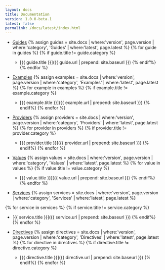 ```yaml
---
layout: docs
title: Documentation
version: 1.0.0-beta.1
latest: false
permalink: /docs/latest/index.html
---
```


- [Guides]({{site.baseurl}}/docs/{{page.version}}/guides/)
{% assign guides = site.docs | where:'version', page.version | where:'category', 'Guides' | where:'latest', page.latest %}
{% for guide in guides %}
{% if guide.title != guide.category %}
  - [{{ guide.title }}]({{ guide.url | prepend: site.baseurl }})
{% endif%}
{% endfor %}

- [Examples]({{site.baseurl}}/docs/{{page.version}}/examples/)
{% assign examples = site.docs | where:'version', page.version | where:'category', 'Examples' | where:'latest', page.latest %}
{% for example in examples %}
{% if example.title != example.category %}
  - [{{ example.title }}]({{ example.url | prepend: site.baseurl }})
{% endif%}
{% endfor %}

- [Providers]({{site.baseurl}}/docs/{{page.version}}/providers/)
{% assign providers = site.docs | where:'version', page.version | where:'category', 'Providers' | where:'latest', page.latest %}
{% for provider in providers %}
{% if provider.title != provider.category %}
  - [{{ provider.title }}]({{ provider.url | prepend: site.baseurl }})
{% endif%}
{% endfor %}

- [Values]({{site.baseurl}}/docs/{{page.version}}/values)
{% assign values = site.docs | where:'version', page.version | where:'category', 'Values' | where:'latest', page.latest %}
{% for value in values %}
{% if value.title != value.category %}
  - [{{ value.title }}]({{ value.url | prepend: site.baseurl }})
{% endif%}
{% endfor %}

- [Services]({{site.baseurl}}/docs/{{page.version}}/services/)
{% assign services = site.docs | where:'version', page.version | where:'category', 'Services' | where:'latest', page.latest %}

{% for service in services %}
{% if service.title != service.category %}
  - [{{ service.title }}]({{ service.url | prepend: site.baseurl }})
{% endif%}
{% endfor %}

- [Directives]({{site.baseurl}}/docs/{{page.version}}/directives/)
{% assign directives = site.docs | where:'version', page.version | where:'category', 'Directives' | where:'latest', page.latest %}
{% for directive in directives %}
{% if directive.title != directive.category %}
  - [{{ directive.title }}]({{ directive.url | prepend: site.baseurl }})
{% endif%}
{% endfor %}
